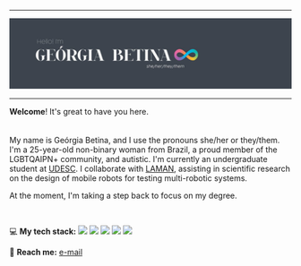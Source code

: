 <hr>
<img src="./readme-header-2025.jpg" alt="Image with the text 'Hello! I'm Geórgia Betina (she/her/they/them)', followed by neurodiversity symbol.">
<hr>

**Welcome**! It's great to have you here.
<br><br><br>
My name is Geórgia Betina, and I use the pronouns she/her or they/them. I'm a 25-year-old non-binary woman from Brazil, a proud member of the LGBTQAIPN+ community, and autistic. I'm currently an undergraduate student at [UDESC](https://www.udesc.br/). I collaborate with [LAMAN](https://github.com/GASR-UDESC), assisting in scientific research on the design of mobile robots for testing multi-robotic systems.

At the moment, I'm taking a step back to focus on my degree.

<br>

:computer: **My tech stack:**
<img src="https://img.shields.io/badge/Arch_Linux-1793D1?style=for-the-badge&logo=arch-linux&logoColor=white">
<img src="https://img.shields.io/badge/HTML-239120?style=for-the-badge&logo=html5&logoColor=white">
<img src="https://img.shields.io/badge/CSS-239120?&style=for-the-badge&logo=css3&logoColor=white">
<img src="https://img.shields.io/badge/GNU%20Bash-4EAA25?style=for-the-badge&logo=GNU%20Bash&logoColor=white">
<img src="https://img.shields.io/badge/GrapheneOS-4e483d?style=for-the-badge&logo=GrapheneOS&logoColor=white">

:envelope_with_arrow: **Reach me:** [e-mail](mailto:georgia_betina@hotmail.com)
